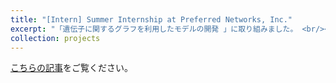 ```yaml
---
title: "[Intern] Summer Internship at Preferred Networks, Inc."
excerpt: "「遺伝⼦に関するグラフを利⽤したモデルの開発 」に取り組みました。 <br/><br/> <img src='/images/PFN_abstract_4.png' width=500>"
collection: projects
---
```


[こちらの記事](https://tech.preferred.jp/ja/blog/model-learning-using-gene-graph/)をご覧ください。

